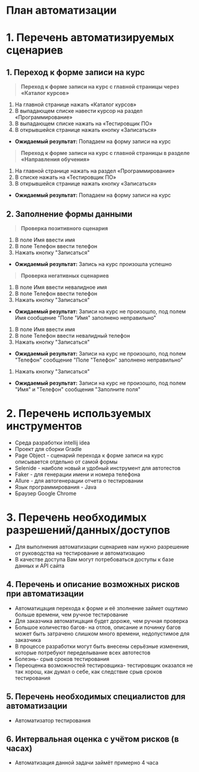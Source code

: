 # План автоматизации
# 1. Перечень автоматизируемых сценариев
## 1. Переход к форме записи на курс
> **Переход к форме записи на курс с главной страницы через «Каталог курсов»**
1. На главной странице нажать «Каталог курсов»
2. В выпадающем списке навести курсор на раздел «Программирование»
3. В выпадающем списке нажать на «Тестировщик ПО»
4. В открывшейся странице нажать кнопку «Записаться»
* **Ожидаемый результат:** Попадаем на форму записи на курс

> **Переход к форме записи на курс с главной страницы в разделе «Направления обучения»**
1. На главной странице нажать на раздел «Программирование»
2. В списке нажать на «Тестировщик ПО»
3. В открывшейся странице нажать кнопку «Записаться»
* **Ожидаемый результат:** Попадаем на форму записи на курс

## 2. Заполнение формы данными 
> **Проверка позитивного сценария**
1. В поле Имя ввести имя
2. В поле Телефон ввести телефон
3. Нажать кнопку "Записаться"
* **Ожидаемый результат:** Запись на курс произошла успешно
> **Проверка негативных сценариев**
1. В поле Имя ввести невалидное имя
2. В поле Телефон ввести телефон
3. Нажать кнопку "Записаться"
* **Ожидаемый результат:** Записи на курс не произошло, под полем Имя сообщение "Поле "Имя" заполнено неправильно"
1. В поле Имя ввести имя
2. В поле Телефон ввести невалидный телефон
3. Нажать кнопку "Записаться"
* **Ожидаемый результат:** Записи на курс не произошло, под полем "Телефон" сообщение "Поле "Телефон" заполнено неправильно"
1. Нажать кнопку "Записаться"
* **Ожидаемый результат:** Записи на курс не произошло, под полем "Имя" и "Телефон" сообщения "Заполните поля"

# 2. Перечень используемых инструментов
* Среда разработки intellij idea
* Проект для сборки Gradle
* Page Object - сценарий перехода к форме записи на курс описывается отдельно от самой формы
* Selenide - наиболе новый и удобный инструмент для автотестов
* Faker - для генерации имени и номера телефона
* Allure - для автогенерации отчета о тестировании
* Язык программирования - Java
* Браузер Google Chrome

# 3. Перечень необходимых разрешений/данных/доступов
* Для выполнения автоматизации сценариев нам нужно разрешение от руководства на тестирование и автоматизацию
* В качестве доступа Вам могут потребоваться доступы к базе данных и API сайта

## 4. Перечень и описание возможных рисков при автоматизации
* Автоматицация перехода к форме и её зполнение займет ощутимо больше времени, чем ручное тестирование
* Для заказчика автоматицация будет дороже, чем ручная проверка
* Большое количество багов- на отлов, описание и починку багов может быть затрачено слишком много времени, недопустимое для заказчика
* В процессе разработки могут быть внесены серьёзные изменения, которые потребуют переделывание всех автотестов
* Болезнь- срыв сроков тестирования
* Переоценка возможностей тестировщика- тестировщик оказался не так хорош, как думал о себе, как следствие срыв сроков тестирования

## 5. Перечень необходимых специалистов для автоматизации
* Автоматизатор тестирования

## 6. Интервальная оценка с учётом рисков (в часах)
* Автоматизация данной задачи займёт примерно 4 часа
